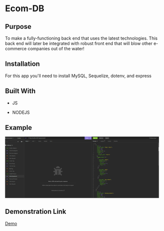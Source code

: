 # Ecom-DB


## Purpose 

To make a fully-functioning back end that uses the latest technologies. This back end will later be integrated with robust front end that will blow other e-commerce companies out of the water!


## Installation 

For this app you'll need to install MySQL, Sequelize, dotenv, and express


## Built With 

* JS

* NODEJS



## Example

![terminal](./assets/images/readme.png)


## Demonstration Link

[Demo](https://drive.google.com/file/d/1RoI-PUVDSPXCFEAoUdAOdvqYYS2NY98n/view)